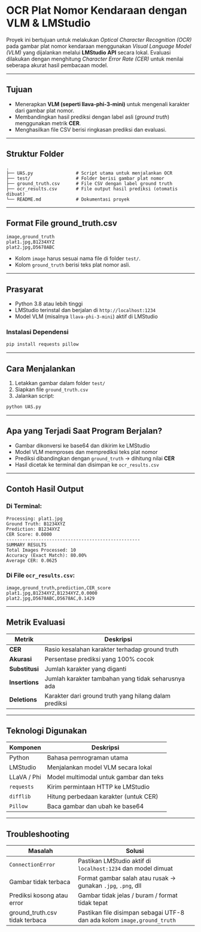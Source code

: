 
#  OCR Plat Nomor Kendaraan dengan VLM & LMStudio

Proyek ini bertujuan untuk melakukan *Optical Character Recognition (OCR)* pada gambar plat nomor kendaraan menggunakan *Visual Language Model (VLM)* yang dijalankan melalui **LMStudio API** secara lokal. Evaluasi dilakukan dengan menghitung *Character Error Rate (CER)* untuk menilai seberapa akurat hasil pembacaan model.

---

## Tujuan

- Menerapkan **VLM (seperti llava-phi-3-mini)** untuk mengenali karakter dari gambar plat nomor.
- Membandingkan hasil prediksi dengan label asli (*ground truth*) menggunakan metrik **CER**.
- Menghasilkan file CSV berisi ringkasan prediksi dan evaluasi.

---

## Struktur Folder

```
.
├── UAS.py                # Script utama untuk menjalankan OCR
├── test/                 # Folder berisi gambar plat nomor
├── ground_truth.csv      # File CSV dengan label ground truth
├── ocr_results.csv       # File output hasil prediksi (otomatis dibuat)
└── README.md             # Dokumentasi proyek
```

---

## Format File ground_truth.csv

```csv
image,ground_truth
plat1.jpg,B1234XYZ
plat2.jpg,D5678ABC
```

- Kolom `image` harus sesuai nama file di folder `test/`.
- Kolom `ground_truth` berisi teks plat nomor asli.

---

## Prasyarat

- Python 3.8 atau lebih tinggi
- LMStudio terinstal dan berjalan di `http://localhost:1234`
- Model VLM (misalnya `llava-phi-3-mini`) aktif di LMStudio

### Instalasi Dependensi

```bash
pip install requests pillow
```

---

## Cara Menjalankan

1. Letakkan gambar dalam folder `test/`
2. Siapkan file `ground_truth.csv`
3. Jalankan script:

```bash
python UAS.py
```

---

## Apa yang Terjadi Saat Program Berjalan?

- Gambar dikonversi ke base64 dan dikirim ke LMStudio
- Model VLM memproses dan memprediksi teks plat nomor
- Prediksi dibandingkan dengan `ground_truth` → dihitung nilai **CER**
- Hasil dicetak ke terminal dan disimpan ke `ocr_results.csv`

---

##  Contoh Hasil Output

###  Di Terminal:

```
Processing: plat1.jpg
Ground Truth: B1234XYZ
Prediction: B1234XYZ
CER Score: 0.0000
--------------------------------------------------
SUMMARY RESULTS
Total Images Processed: 10
Accuracy (Exact Match): 80.00%
Average CER: 0.0625
```

### Di File `ocr_results.csv`:

```csv
image,ground_truth,prediction,CER_score
plat1.jpg,B1234XYZ,B1234XYZ,0.0000
plat2.jpg,D5678ABC,D5678AC,0.1429
```

---

## Metrik Evaluasi

| Metrik              | Deskripsi                                                |
|---------------------|----------------------------------------------------------|
| **CER**             | Rasio kesalahan karakter terhadap ground truth           |
| **Akurasi**         | Persentase prediksi yang 100% cocok                      |
| **Substitusi**      | Jumlah karakter yang diganti                             |
| **Insertions**      | Jumlah karakter tambahan yang tidak seharusnya ada       |
| **Deletions**       | Karakter dari ground truth yang hilang dalam prediksi    |

---

##  Teknologi Digunakan

| Komponen        | Deskripsi                              |
|-----------------|------------------------------------------|
| Python          | Bahasa pemrograman utama                 |
| LMStudio        | Menjalankan model VLM secara lokal       |
| LLaVA / Phi     | Model multimodal untuk gambar dan teks   |
| `requests`      | Kirim permintaan HTTP ke LMStudio        |
| `difflib`       | Hitung perbedaan karakter (untuk CER)    |
| `Pillow`        | Baca gambar dan ubah ke base64           |

---

##  Troubleshooting

| Masalah                          | Solusi                                                                 |
|----------------------------------|------------------------------------------------------------------------|
| `ConnectionError`                | Pastikan LMStudio aktif di `localhost:1234` dan model dimuat          |
| Gambar tidak terbaca             | Format gambar salah atau rusak → gunakan `.jpg`, `.png`, dll           |
| Prediksi kosong atau error       | Gambar tidak jelas / buram / format tidak tepat                        |
| ground_truth.csv tidak terbaca   | Pastikan file disimpan sebagai UTF-8 dan ada kolom `image,ground_truth`|


